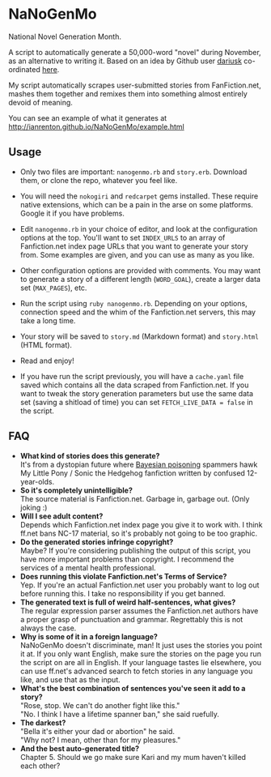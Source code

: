 NaNoGenMo
=========

National Novel Generation Month.

A script to automatically generate a 50,000-word "novel" during November, as an alternative to writing it. Based on an idea by Github user [dariusk](https://github.com/dariusk) co-ordinated [here](https://github.com/dariusk/NaNoGenMo).

My script automatically scrapes user-submitted stories from FanFiction.net, mashes them together and remixes them into something almost entirely devoid of meaning.

You can see an example of what it generates at http://ianrenton.github.io/NaNoGenMo/example.html

Usage
-----

* Only two files are important: `nanogenmo.rb` and `story.erb`. Download them, or clone the repo, whatever you feel like.
* You will need the `nokogiri` and `redcarpet` gems installed. These require native extensions, which can be a pain in the arse on some platforms. Google it if you have problems.
* Edit `nanogenmo.rb` in your choice of editor, and look at the configuration options at the top. You'll want to set `INDEX_URLS` to an array of  Fanfiction.net index page URLs that you want to generate your story from. Some examples are given, and you can use as many as you like.
* Other configuration options are provided with comments. You may want to generate a story of a different length (`WORD_GOAL`), create a larger data set (`MAX_PAGES`), etc.
* Run the script using `ruby nanogenmo.rb`. Depending on your options, connection speed and the whim of the Fanfiction.net servers, this may take a long time.
* Your story will be saved to `story.md` (Markdown format) and `story.html` (HTML format).
* Read and enjoy!

* If you have run the script previously, you will have a `cache.yaml` file saved which contains all the data scraped from Fanfiction.net. If you want to tweak the story generation parameters but use the same data set (saving a shitload of time) you can set `FETCH_LIVE_DATA = false` in the script.

FAQ
---

* **What kind of stories does this generate?**<br/>It's from a dystopian future where [Bayesian poisoning](http://en.wikipedia.org/wiki/Bayesian_poisoning) spammers hawk My Little Pony / Sonic the Hedgehog fanfiction written by confused 12-year-olds.
* **So it's completely unintelligible?**<br/>The source material is Fanfiction.net. Garbage in, garbage out. (Only joking :)
* **Will I see adult content?**<br/>Depends which Fanfiction.net index page you give it to work with. I think ff.net bans NC-17 material, so it's probably not going to be too graphic.
* **Do the generated stories infringe copyright?**<br/>Maybe?  If you're considering publishing the output of this script, you have more important problems than copyright. I recommend the services of a mental health professional.
* **Does running this violate Fanfiction.net's Terms of Service?**<br/>Yep. If you're an actual Fanfiction.net user you probably want to log out before running this. I take no responsibility if you get banned.
* **The generated text is full of weird half-sentences, what gives?**<br/>The regular expression parser assumes the Fanfiction.net authors have a proper grasp of punctuation and grammar. Regrettably this is not always the case.
* **Why is some of it in a foreign language?**<br/>NaNoGenMo doesn't discriminate, man! It just uses the stories you point it at. If you only want English, make sure the stories on the page you run the script on are all in English. If your language tastes lie elsewhere, you can use ff.net's advanced search to fetch stories in any language you like, and use that as the input.
* **What's the best combination of sentences you've seen it add to a story?**<br/>"Rose, stop. We can't do another fight like this."<br/>"No. I think I have a lifetime spanner ban," she said ruefully.
* **The darkest?**<br/>"Bella it's either your dad or abortion" he said.<br/>"Why not? I mean, other than for my pleasures."
* **And the best auto-generated title?**<br/>Chapter 5. Should we go make sure Kari and my mum haven't killed each other?
